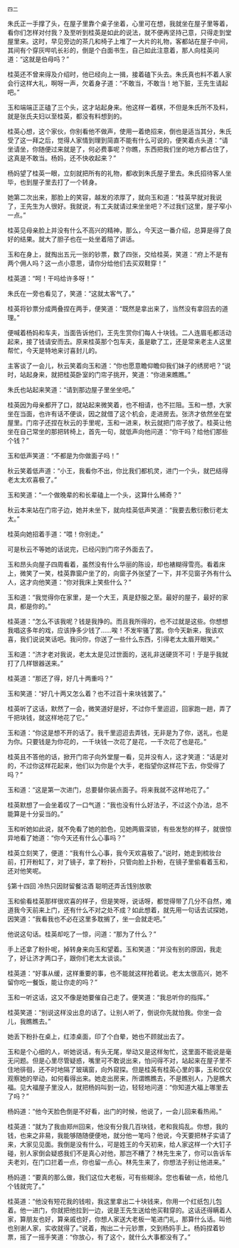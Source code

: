     四二 

   朱氏正一手撑了头，在屋子里靠个桌子坐着，心里可在想，我就坐在屋子里等着，看你们怎样对付我？及至听到桂英是如此的说法，就不便再坚持己意，只得走到堂屋里来。这时，早见旁边的茶几和椅子上堆了一大片的礼物，客都站在屋子中间，其间有个穿灰哔叽长衫的，倒是个白面书生，自己如此注意着，那人向桂英问道：“这就是伯母吗？”

   桂英还不曾来得及介绍时，他已经向上一揖，接着磕下头去。朱氏真也料不着人家会行这样大礼，啊呀一声，欠着身子道：“不敢当，不敢当！地下脏，王先生请起吧。”

   玉和端端正正磕了三个头，这才站起身来。他这样一着棋，不但是朱氏所不及料，就是张氏夫妇以至桂英，都没有料想到的。

   桂英心想，这个家伙，你别看他不做声，使用一着绝招来，倒也是适当其分，朱氏受了这一拜之后，觉得人家情到理到简直不能有什么可说的，便笑着点头道：“请坐请坐，你随便过来就是了，何必费事呢？你瞧，东西把我们坐的地方都占住了，这真是不敢当。杨妈，还不快收起来？”

   杨妈望了桂英一眼，立刻就把所有的礼物，都收到朱氏屋子里去。朱氏招待客人坐毕，也到屋子里去打了一个转身。

   她第二次出来，那脸上的笑容，越发的浓厚了，就向玉和道：“桂英早就对我说了，王先生为人很好。我就说，有工夫就请过来坐坐吧？不过我们这里，屋子窄小一点。”

   桂英见母亲脸上并没有什么不高兴的精神，那么，今天这一番介绍，总算是得了良好的结果。就大了胆子也在一处坐着陪了讲话。

   玉和在身上，就掏出五元一张的钞票，数了四张，交给桂英，笑道：“府上不是有两个佣人吗？这一点小意思，请你分给他们去买双鞋穿！”

   桂英道：“呵！干吗给许多呀！”

   朱氏在一旁也看见了，笑道：“这就太客气了。”

   桂英将钞票分成两叠捏在两手，便笑道：“既然是拿出来了，当然没有拿回去的道理。”

   便喊着杨妈和车夫，当面告诉他们，王先生赏你们每人十块钱。二人连眉毛都活动起来，接了钱请安而去。原来桂英那个包车夫，虽是歇了工，还是常来老主人这里帮忙，今天是特地来讨喜封儿的。

   主客谈了一会儿，秋云笑着向玉和道：“你也愿意瞻仰瞻仰我们妹子的绣房吧？”说时，站起身来，就把桂英卧室的门帘子挑开，笑道：“你进来瞧瞧。”

   朱氏也站起来笑道：“请到那边屋子里坐坐吧。”

   桂英因为母亲都开了口，就站起来微笑着，也不相请，也不拦阻。玉和一想，大家坐在当面，也许有话不便谈，因之就借了这个机会，走进房去。张济才依然坐在堂屋里。门帘子还捏在秋云的手里呢，玉和一进来，秋云就把门帘子放了。桂英让他坐在自己常坐的那把转椅上，首先一句，就低声向他问道：“你干吗？给他们那些个钱？”

   玉和低声笑道：“不都是为你做面子吗！”

   秋云笑着低声道：“小王，我看你不出，你比我们都机灵，进门一个头，就巴结得老太太欢喜极了。”

   玉和笑道：“一个做晚辈的和长辈磕上一个头，这算什么稀奇？”

   秋云本来站在门帘子边，她并未坐下，就向桂英低声笑道：“我要去敷衍敷衍老太太。”

   桂英向她招着手道：“喂！你别走。”

   可是秋云不等她的话说完，已经闪到门帘子外面去了。

   玉和昂头向屋子四周看着，虽然没有什么华丽的陈设，却也裱糊得雪亮。看着床上，微笑了一笑，桂英靠窗户坐了的，向窗子外张望了一下，并不见窗子外有什么人，这才向他笑道：“你对我床上笑些什么？”

   玉和道：“我觉得你在家里，是一个大王，真是舒服之至。最好的屋子，最好的家具，都是你的。”

   桂英道：“怎么不该我呢？钱是我挣的。而且我所得的，也不过就是这些。你想想我唱这多年的戏，应该挣多少钱了……唉！不发牢骚了罢。你今天新来，我该欢喜，我们说说笑话吧。我问你，你送了一些什么东西，引得老太太眉开眼笑。”

   玉和道：“济才老对我说，老太太是见过世面的，送礼非送硬货不可！于是乎我就打了几样银器送来。”

   桂英道：“那还了得，好几十两重吗？”

   玉和笑道：“好几十两又怎么着？也不过百十来块钱罢了。”

   桂英听了这话，默然了一会，微笑道好是好，不过你千里迢迢，回家跑一趟，弄了千把块钱，就这样地花了它。”

   玉和道：“你这是想不开的话了。我千里迢迢去弄钱，无非是为了你，送礼，也是为你。只要钱是为你花的，一千块钱一次花了是花，一千次花了也是花。”

   桂英且不答他的话，掀开门帘子向外堂屋一看，见并没有人，这才笑道：“话是对的，不过你这样花起来，他们以为你是个大手，老指望你这样花下去，你受得了吗？”

   玉和道：“这是第一次进门，总要替你装点面子。将来我就不这样地花了。”

   桂英默想了一会坐着叹了一口气道：“我也没有什么好法子，不过这个办法，总不能算是十分妥当的。”

   玉和听她如此说，就不免看了她的脸色，见她两眉深锁，有些发愁的样子，就很惊异地看了她道：“你今天还有什么心事吗？”

   桂英立刻笑了，便道：“我有什么心事，我今天欢喜极了。”说时，她走到梳妆台前，打开粉缸了，对了镜子，拿了粉扑，只管向脸上扑粉，在镜子里偷看着玉和，还对他笑呢。

   §第十四回 冷热只因财留餐沽酒 聪明还弄舌饯别放歌

   玉和偷看桂英那样很欢喜的样子，但是笑呀，说话呀，都觉得带了几分不自然，难道我今天前来上门，还有什么不对之处不成？如此想着，就先用一句话去试探她，因笑道：“我看我也不必在这里多耽搁了，坐一会就走吧。”

   他说这句话。桂英却吃了一惊，问道：“那为了什么？”

   手上还拿了粉扑呢，掉转身来向玉和望着。玉和笑道：“并没有别的原因，我走了，好让济才两口子，跟你们老太太谈谈。”

   桂英道：“好事从缓，这样重要的事，也不能就这样抢着说。老太太很高兴，她不留你吃一餐饭，能让你走的吗？”

   玉和一听这话，这又不像是她要催自己走了。便笑道：“我总听你的指挥。”

   桂英笑道：“别说这样没出息的话了。让别人听了，倒说你先就怕我。你坐一会儿，我瞧瞧去。”

   她丢下粉扑在桌上，红漆桌面，印了个白晕，她也不顾就出去了。

   玉和是个心细的人，听她说话，有头无尾，举动又是这样匆忙，这里面不能说是毫无问题。但是心里尽管疑惑，嘴里可不敢说出来，怕问得不对，站起来在屋子里不住地徘徊，还不时地隔了玻璃窗，向外窥探。但是桂英有桂英心里的事，玉和仅仅观察她的举动，如何看得出来。她走出房来，所谓瞧瞧去，不是瞧别人，乃是瞧大福。见大福屋子里没人，就把杨妈叫到一边，轻轻地问道：“你知道大福上哪里去了吗？”

   杨妈道：“他今天脸色倒是不好看，出门的时候，他说了，一会儿回来看热闹。”

   桂英道：“就为了我由郑州回来，他没有分我几百块钱，老和我捣乱。你想，我的钱，也来之非易，我能够随随便便地，就分他一笔吗？他说，今天要把林子实请了来，大家见见面。我倒是没有什么，可是姓王的今天初来，给人家这样一个大钉子碰，别人家倒会疑惑我们不是真心对他，那岂不糟了？林先生来了，你可以告诉车夫老刘，在门口拦着一点，你也留一点心。林先生来了，你想法子别让他进来。”

   杨妈道：“要真的那么做，我们这位大老板，可有些糊涂。您也看破一点，给他几个钱就完了。”

   桂英道：“他没有短花我的钱啦，我这里拿出二十块钱来，你用一个红纸包儿包着。他一进门，你就把他拉到一边，说是王先生送给他买鞋穿的。这话还得瞒着人家，算朋友也好，算亲戚也好，你想人家送大老板一笔进门礼，那算什么话。叫他也别谢人家，实收就得了。”说着，掏出二十元钞票，交到杨妈手上。杨妈捏着钞票，摇了一摇手笑道：“你放心，有了这个，就什么大事都没有了。”

